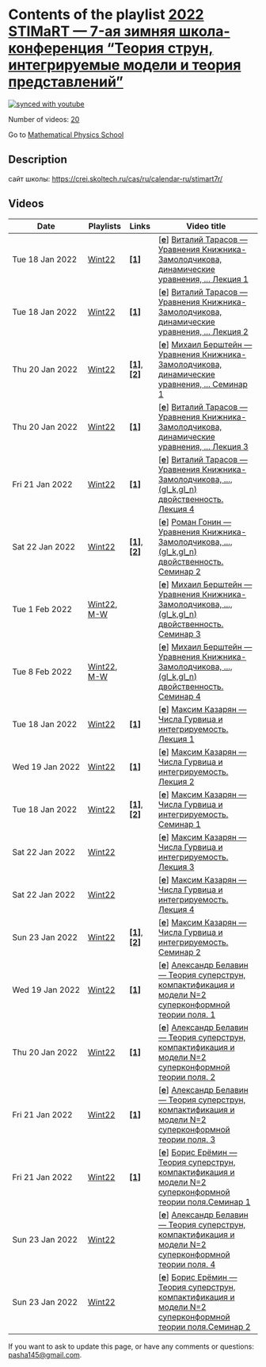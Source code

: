 # Contents of the playlist [2022 STIMaRT — 7-ая зимняя школа-конференция “Теория струн, интегрируемые модели и теория представлений”](https://www.youtube.com/playlist?list=PLLGkFbxve6705K05org4TK9qU4RavL4jj)

[![synced with youtube](https://img.shields.io/github/last-commit/mathphysschool/mathphysschool.github.io/autoupdate1?label=synced%20with%20youtube)](https://github.com/mathphysschool/mathphysschool.github.io/commits/autoupdate1)

Number of videos: [20](#videos)

Go to [Mathematical Physics School](../README.md)

## Description

сайт школы: <https://crei.skoltech.ru/cas/ru/calendar-ru/stimart7r/>

## Videos

|Date|Playlists|Links|Video title|
|---|---|---|---|
| Tue&nbsp;18&nbsp;Jan&nbsp;2022 | [Wint22](../playlists/Wint22 "2022 STIMaRT — 7-ая зимняя школа-конференция “Теория струн, интегрируемые модели и теория представлений”") | [**[1]**](https://crei.skoltech.ru/cas/ru/calendar-ru/stimart7r/) | [[**e**](https://studio.youtube.com/video/gkMKD7nJwrI/edit "Edit")] [Виталий Тарасов — Уравнения Книжника-Замолодчикова, динамические уравнения, ... Лекция 1](https://www.youtube.com/watch?v=gkMKD7nJwrI&list=PLLGkFbxve6705K05org4TK9qU4RavL4jj "Виталий Тарасов — Уравнения Книжника-Замолодчикова, динамические уравнения, (gl&#95;k,gl&#95;n) двойственность и анзатц Бете&#013;&#013;7-ая зимняя школа-конференция&#013;“Теория струн, интегрируемые модели и теория представлений”&#013;17-22 января 2022 г. https://crei.skoltech.ru/cas/ru/calendar-ru/stimart7r/") |
| Tue&nbsp;18&nbsp;Jan&nbsp;2022 | [Wint22](../playlists/Wint22 "2022 STIMaRT — 7-ая зимняя школа-конференция “Теория струн, интегрируемые модели и теория представлений”") | [**[1]**](https://crei.skoltech.ru/cas/ru/calendar-ru/stimart7r/) | [[**e**](https://studio.youtube.com/video/k7E04j76PdA/edit "Edit")] [Виталий Тарасов — Уравнения Книжника-Замолодчикова, динамические уравнения, ... Лекция 2](https://www.youtube.com/watch?v=k7E04j76PdA&list=PLLGkFbxve6705K05org4TK9qU4RavL4jj "Виталий Тарасов — Уравнения Книжника-Замолодчикова, динамические уравнения, (gl&#95;k,gl&#95;n) двойственность и анзатц Бете&#013;&#013;7-ая зимняя школа-конференция&#013;“Теория струн, интегрируемые модели и теория представлений”&#013;17-22 января 2022 г. https://crei.skoltech.ru/cas/ru/calendar-ru/stimart7r/") |
| Thu&nbsp;20&nbsp;Jan&nbsp;2022 | [Wint22](../playlists/Wint22 "2022 STIMaRT — 7-ая зимняя школа-конференция “Теория струн, интегрируемые модели и теория представлений”") | [**[1]**](https://www.overleaf.com/read/knfymswsxdcm), [**[2]**](https://crei.skoltech.ru/cas/ru/calendar-ru/stimart7r/) | [[**e**](https://studio.youtube.com/video/qqxUs_-t0b0/edit "Edit")] [Михаил Берштейн — Уравнения Книжника-Замолодчикова, динамические уравнения, ... Семинар 1](https://www.youtube.com/watch?v=qqxUs_-t0b0&list=PLLGkFbxve6705K05org4TK9qU4RavL4jj "Задачи на семинар: https://www.overleaf.com/read/knfymswsxdcm&#013;&#013;7-ая зимняя школа-конференция&#013;“Теория струн, интегрируемые модели и теория представлений”&#013;17-22 января 2022 г. https://crei.skoltech.ru/cas/ru/calendar-ru/stimart7r/") |
| Thu&nbsp;20&nbsp;Jan&nbsp;2022 | [Wint22](../playlists/Wint22 "2022 STIMaRT — 7-ая зимняя школа-конференция “Теория струн, интегрируемые модели и теория представлений”") | [**[1]**](https://crei.skoltech.ru/cas/ru/calendar-ru/stimart7r/) | [[**e**](https://studio.youtube.com/video/8-oz99AzYJU/edit "Edit")] [Виталий Тарасов — Уравнения Книжника-Замолодчикова, динамические уравнения, ... Лекция 3](https://www.youtube.com/watch?v=8-oz99AzYJU&list=PLLGkFbxve6705K05org4TK9qU4RavL4jj "7-ая зимняя школа-конференция&#013;“Теория струн, интегрируемые модели и теория представлений”&#013;17-22 января 2022 г. https://crei.skoltech.ru/cas/ru/calendar-ru/stimart7r/") |
| Fri&nbsp;21&nbsp;Jan&nbsp;2022 | [Wint22](../playlists/Wint22 "2022 STIMaRT — 7-ая зимняя школа-конференция “Теория струн, интегрируемые модели и теория представлений”") | [**[1]**](https://crei.skoltech.ru/cas/ru/calendar-ru/stimart7r/) | [[**e**](https://studio.youtube.com/video/GpBDYzhDY1g/edit "Edit")] [Виталий Тарасов — Уравнения Книжника-Замолодчикова, ..., (gl&#95;k,gl&#95;n) двойственность. Лекция 4](https://www.youtube.com/watch?v=GpBDYzhDY1g&list=PLLGkFbxve6705K05org4TK9qU4RavL4jj "7-ая зимняя школа-конференция&#013;“Теория струн, интегрируемые модели и теория представлений”&#013;17-22 января 2022 г. https://crei.skoltech.ru/cas/ru/calendar-ru/stimart7r/") |
| Sat&nbsp;22&nbsp;Jan&nbsp;2022 | [Wint22](../playlists/Wint22 "2022 STIMaRT — 7-ая зимняя школа-конференция “Теория струн, интегрируемые модели и теория представлений”") | [**[1]**](https://www.overleaf.com/read/knfymswsxdcm), [**[2]**](https://drive.google.com/file/d/1Nhcr-HyxLpSB9ifMOVs9TOaQ8C0wdFgX/view?usp=sharing) | [[**e**](https://studio.youtube.com/video/obz3mRbOp38/edit "Edit")] [Роман Гонин — Уравнения Книжника-Замолодчикова, ..., (gl&#95;k,gl&#95;n) двойственность. Семинар 2](https://www.youtube.com/watch?v=obz3mRbOp38&list=PLLGkFbxve6705K05org4TK9qU4RavL4jj "задачи на семинар: https://www.overleaf.com/read/knfymswsxdcm&#013;&#013;записки: https://drive.google.com/file/d/1Nhcr-HyxLpSB9ifMOVs9TOaQ8C0wdFgX/view?usp=sharing") |
| Tue&nbsp;1&nbsp;Feb&nbsp;2022 | [Wint22](../playlists/Wint22 "2022 STIMaRT — 7-ая зимняя школа-конференция “Теория струн, интегрируемые модели и теория представлений”"), [M-W](../playlists/M-W "семинары по математической физике на матфаке ВШЭ и в Сколтехе") |  | [[**e**](https://studio.youtube.com/video/3Su0FnzlDzM/edit "Edit")] [Михаил Берштейн — Уравнения Книжника-Замолодчикова, ..., (gl&#95;k,gl&#95;n) двойственность. Семинар 3](https://www.youtube.com/watch?v=3Su0FnzlDzM&list=PLLGkFbxve6705K05org4TK9qU4RavL4jj) |
| Tue&nbsp;8&nbsp;Feb&nbsp;2022 | [Wint22](../playlists/Wint22 "2022 STIMaRT — 7-ая зимняя школа-конференция “Теория струн, интегрируемые модели и теория представлений”"), [M-W](../playlists/M-W "семинары по математической физике на матфаке ВШЭ и в Сколтехе") |  | [[**e**](https://studio.youtube.com/video/yOKed9LDIWU/edit "Edit")] [Михаил Берштейн — Уравнения Книжника-Замолодчикова, ..., (gl&#95;k,gl&#95;n) двойственность. Семинар 4](https://www.youtube.com/watch?v=yOKed9LDIWU&list=PLLGkFbxve6705K05org4TK9qU4RavL4jj) |
| Tue&nbsp;18&nbsp;Jan&nbsp;2022 | [Wint22](../playlists/Wint22 "2022 STIMaRT — 7-ая зимняя школа-конференция “Теория струн, интегрируемые модели и теория представлений”") | [**[1]**](https://crei.skoltech.ru/cas/ru/calendar-ru/stimart7r/) | [[**e**](https://studio.youtube.com/video/ssF7hjUC1Mk/edit "Edit")] [Максим Казарян — Числа Гурвица и интегрируемость. Лекция 1](https://www.youtube.com/watch?v=ssF7hjUC1Mk&list=PLLGkFbxve6705K05org4TK9qU4RavL4jj "7-ая зимняя школа-конференция&#013;“Теория струн, интегрируемые модели и теория представлений”&#013;17-22 января 2022 г. https://crei.skoltech.ru/cas/ru/calendar-ru/stimart7r/") |
| Wed&nbsp;19&nbsp;Jan&nbsp;2022 | [Wint22](../playlists/Wint22 "2022 STIMaRT — 7-ая зимняя школа-конференция “Теория струн, интегрируемые модели и теория представлений”") | [**[1]**](https://crei.skoltech.ru/cas/ru/calendar-ru/stimart7r/) | [[**e**](https://studio.youtube.com/video/gzpbLH29_CE/edit "Edit")] [Максим Казарян — Числа Гурвица и интегрируемость. Лекция 2](https://www.youtube.com/watch?v=gzpbLH29_CE&list=PLLGkFbxve6705K05org4TK9qU4RavL4jj "7-ая зимняя школа-конференция&#013;“Теория струн, интегрируемые модели и теория представлений”&#013;17-22 января 2022 г. https://crei.skoltech.ru/cas/ru/calendar-ru/stimart7r/") |
| Tue&nbsp;18&nbsp;Jan&nbsp;2022 | [Wint22](../playlists/Wint22 "2022 STIMaRT — 7-ая зимняя школа-конференция “Теория струн, интегрируемые модели и теория представлений”") | [**[1]**](https://drive.google.com/file/d/195lxKY1pjQNBAH9i_D0SmC6eiRN-dj2K/view?usp=sharing), [**[2]**](https://drive.google.com/file/d/1yFVutLrUAuc488siQGfWyQtiq4mnSPC4/view?usp=sharing) | [[**e**](https://studio.youtube.com/video/UfayF89dWCo/edit "Edit")] [Максим Казарян — Числа Гурвица и интегрируемость. Семинар 1](https://www.youtube.com/watch?v=UfayF89dWCo&list=PLLGkFbxve6705K05org4TK9qU4RavL4jj ".nb файл: https://drive.google.com/file/d/195lxKY1pjQNBAH9i&#95;D0SmC6eiRN-dj2K/view?usp=sharing&#013;&#013;.pdf файл: https://drive.google.com/file/d/1yFVutLrUAuc488siQGfWyQtiq4mnSPC4/view?usp=sharing") |
| Sat&nbsp;22&nbsp;Jan&nbsp;2022 | [Wint22](../playlists/Wint22 "2022 STIMaRT — 7-ая зимняя школа-конференция “Теория струн, интегрируемые модели и теория представлений”") |  | [[**e**](https://studio.youtube.com/video/L3Sx8Pi22HQ/edit "Edit")] [Максим Казарян — Числа Гурвица и интегрируемость. Лекция 3](https://www.youtube.com/watch?v=L3Sx8Pi22HQ&list=PLLGkFbxve6705K05org4TK9qU4RavL4jj) |
| Sat&nbsp;22&nbsp;Jan&nbsp;2022 | [Wint22](../playlists/Wint22 "2022 STIMaRT — 7-ая зимняя школа-конференция “Теория струн, интегрируемые модели и теория представлений”") |  | [[**e**](https://studio.youtube.com/video/PrhQ-ozzVTU/edit "Edit")] [Максим Казарян — Числа Гурвица и интегрируемость. Лекция 4](https://www.youtube.com/watch?v=PrhQ-ozzVTU&list=PLLGkFbxve6705K05org4TK9qU4RavL4jj) |
| Sun&nbsp;23&nbsp;Jan&nbsp;2022 | [Wint22](../playlists/Wint22 "2022 STIMaRT — 7-ая зимняя школа-конференция “Теория струн, интегрируемые модели и теория представлений”") | [**[1]**](https://drive.google.com/file/d/195lxKY1pjQNBAH9i_D0SmC6eiRN-dj2K/view?usp=sharing), [**[2]**](https://drive.google.com/file/d/1yFVutLrUAuc488siQGfWyQtiq4mnSPC4/view?usp=sharing) | [[**e**](https://studio.youtube.com/video/l0mBFxUkJcs/edit "Edit")] [Максим Казарян — Числа Гурвица и интегрируемость. Семинар 2](https://www.youtube.com/watch?v=l0mBFxUkJcs&list=PLLGkFbxve6705K05org4TK9qU4RavL4jj ".nb файл: https://drive.google.com/file/d/195lxKY1pjQNBAH9i&#95;D0SmC6eiRN-dj2K/view?usp=sharing&#013;&#013;.pdf файл: https://drive.google.com/file/d/1yFVutLrUAuc488siQGfWyQtiq4mnSPC4/view?usp=sharing") |
| Wed&nbsp;19&nbsp;Jan&nbsp;2022 | [Wint22](../playlists/Wint22 "2022 STIMaRT — 7-ая зимняя школа-конференция “Теория струн, интегрируемые модели и теория представлений”") | [**[1]**](https://crei.skoltech.ru/cas/ru/calendar-ru/stimart7r/) | [[**e**](https://studio.youtube.com/video/8sHHQh9bmm4/edit "Edit")] [Александр Белавин — Теория суперструн, компактификация и модели N=2 суперконформной теории поля. 1](https://www.youtube.com/watch?v=8sHHQh9bmm4&list=PLLGkFbxve6705K05org4TK9qU4RavL4jj "7-ая зимняя школа-конференция&#013;“Теория струн, интегрируемые модели и теория представлений”&#013;17-22 января 2022 г. https://crei.skoltech.ru/cas/ru/calendar-ru/stimart7r/") |
| Thu&nbsp;20&nbsp;Jan&nbsp;2022 | [Wint22](../playlists/Wint22 "2022 STIMaRT — 7-ая зимняя школа-конференция “Теория струн, интегрируемые модели и теория представлений”") | [**[1]**](https://crei.skoltech.ru/cas/ru/calendar-ru/stimart7r/) | [[**e**](https://studio.youtube.com/video/eawLnhh7ecA/edit "Edit")] [Александр Белавин — Теория суперструн, компактификация и модели N=2 суперконформной теории поля. 2](https://www.youtube.com/watch?v=eawLnhh7ecA&list=PLLGkFbxve6705K05org4TK9qU4RavL4jj "7-ая зимняя школа-конференция&#013;“Теория струн, интегрируемые модели и теория представлений”&#013;17-22 января 2022 г. https://crei.skoltech.ru/cas/ru/calendar-ru/stimart7r/") |
| Fri&nbsp;21&nbsp;Jan&nbsp;2022 | [Wint22](../playlists/Wint22 "2022 STIMaRT — 7-ая зимняя школа-конференция “Теория струн, интегрируемые модели и теория представлений”") | [**[1]**](https://crei.skoltech.ru/cas/ru/calendar-ru/stimart7r/) | [[**e**](https://studio.youtube.com/video/eXb-mOgXKXM/edit "Edit")] [Александр Белавин — Теория суперструн, компактификация и модели N=2 суперконформной теории поля. 3](https://www.youtube.com/watch?v=eXb-mOgXKXM&list=PLLGkFbxve6705K05org4TK9qU4RavL4jj "7-ая зимняя школа-конференция&#013;“Теория струн, интегрируемые модели и теория представлений”&#013;17-22 января 2022 г. https://crei.skoltech.ru/cas/ru/calendar-ru/stimart7r/") |
| Fri&nbsp;21&nbsp;Jan&nbsp;2022 | [Wint22](../playlists/Wint22 "2022 STIMaRT — 7-ая зимняя школа-конференция “Теория струн, интегрируемые модели и теория представлений”") | [**[1]**](https://crei.skoltech.ru/cas/ru/calendar-ru/stimart7r/) | [[**e**](https://studio.youtube.com/video/qGW-dk9vvvA/edit "Edit")] [Борис Ерёмин — Теория суперструн, компактификация и модели N=2 суперконформной теории поля.Семинар 1](https://www.youtube.com/watch?v=qGW-dk9vvvA&list=PLLGkFbxve6705K05org4TK9qU4RavL4jj "7-ая зимняя школа-конференция&#013;“Теория струн, интегрируемые модели и теория представлений”&#013;17-22 января 2022 г. https://crei.skoltech.ru/cas/ru/calendar-ru/stimart7r/") |
| Sun&nbsp;23&nbsp;Jan&nbsp;2022 | [Wint22](../playlists/Wint22 "2022 STIMaRT — 7-ая зимняя школа-конференция “Теория струн, интегрируемые модели и теория представлений”") |  | [[**e**](https://studio.youtube.com/video/V-jhHFaltBE/edit "Edit")] [Александр Белавин — Теория суперструн, компактификация и модели N=2 суперконформной теории поля. 4](https://www.youtube.com/watch?v=V-jhHFaltBE&list=PLLGkFbxve6705K05org4TK9qU4RavL4jj) |
| Sun&nbsp;23&nbsp;Jan&nbsp;2022 | [Wint22](../playlists/Wint22 "2022 STIMaRT — 7-ая зимняя школа-конференция “Теория струн, интегрируемые модели и теория представлений”") |  | [[**e**](https://studio.youtube.com/video/KESRSFY7GQk/edit "Edit")] [Борис Ерёмин — Теория суперструн, компактификация и модели N=2 суперконформной теории поля.Семинар 2](https://www.youtube.com/watch?v=KESRSFY7GQk&list=PLLGkFbxve6705K05org4TK9qU4RavL4jj) |


 If you want to ask to update this page, or have any comments or questions: <pasha145@gmail.com>.